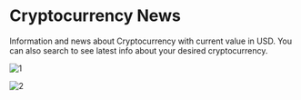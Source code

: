 # Cryptocurrency News

Information and news about Cryptocurrency with current value in USD. You can also search to see latest info about your desired cryptocurrency.


![1](https://user-images.githubusercontent.com/16235332/48316602-1f12ef80-e610-11e8-8e20-a9c0e5018dc2.PNG)

![2](https://user-images.githubusercontent.com/16235332/48316608-2639fd80-e610-11e8-9db4-0de325f1d130.PNG)
